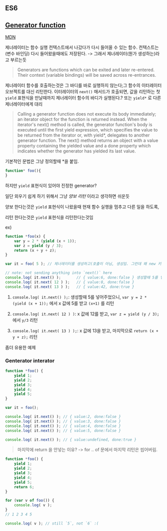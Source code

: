 ES6
-----------------

## [Generator function](http://davidwalsh.name/es6-generators)

[MDN](https://developer.mozilla.org/en-US/docs/Web/JavaScript/Reference/Statements/function*)


제너레이터는 함수 실행 컨텍스트에서 나갔다가 다시 들어올 수 있는 함수. 컨텍스트는(변수 바인딩) 다시 들어왔을때에도 저장된다. -> 그래서 제너레이터(뭔가 생성하는)라고 부르는듯
> Generators are functions which can be exited and later re-entered. Their context (variable bindings) will be saved across re-entrances.

제너레이터 함수를 호출하는것은 그 바디를 바로 실행하지 않는다;그 함수의 이터레이터 오브젝트를 대신 리턴한다. 이터레이터의 `next()`  매서드가 호출되면, 값을 리턴하는 첫 `yield` 표현식을 만날때까지 제너레이터 함수의 바디가 실행된다.? 또는 `yield*` 로 다른 제너레이터에게 대리
> Calling a generator function does not execute its body immediately; an iterator object for the function is returned instead. When the iterator's next() method is called, the generator function's body is executed until the first yield expression, which specifies the value to be returned from the iterator or, with yield*, delegates to another generator function. The next() method returns an object with a value property containing the yielded value and a done property which indicates whether the generator has yielded its last value.


기본적인 문법은 그냥 정의할때 *을 붙임.

```javascript
function* foo(){
}
```

하지만 `yield` 표현식이 있어야 진정한 generator?

일단 외우기 쉽게 하기 위해서 그냥 *양보 리턴* 이라고 생각하면 쉬운듯

양보 한다는것은 `yield` 표현식이 나왔을때 현재 함수 실행을 멈추고 다른 일을 하도록, 

리턴 한다는것은 `yield` 표현식을 리턴한다는것임

ex)

```javascript
function *foo(x) {
    var y = 2 * (yield (x + 1));
    var z = yield (y / 3);
    return (x + y + z);
}

var it = foo( 5 ); // 제너레이터를 생성하고(호출이 아님, 생성임. 그런데 왜 new 키워드가 없을까?),

// note: not sending anything into `next()` here
console.log( it.next() );       // { value:6, done:false } 생성할때 5를 넣어주었으니, 
console.log( it.next( 12 ) );   // { value:8, done:false }
console.log( it.next( 13 ) );   // { value:42, done:true }
```

1. `console.log( it.next() );`: 생성할때 5를 넣어주었으니, `var y = 2 * (yield (x + 1));` 에서 x 값에 5를 받고 `(x+1)` 를 리턴

2. `console.log( it.next( 12 ) )`: x 값에 12를 받고, `var z = yield (y / 3);` 에서 `y/3` 리턴

3. `console.log( it.next( 13 ) );`: x 값에 13을 받고, 마지막으로 `return (x + y + z);` 리턴


좀더 유용한 예제

### Genterator interator

```javascript
function *foo() {
    yield 1;
    yield 2;
    yield 3;
    yield 4;
    yield 5;
}

var it = foo();

console.log( it.next() ); // { value:2, done:false }
console.log( it.next() ); // { value:3, done:false }
console.log( it.next() ); // { value:4, done:false }
console.log( it.next() ); // { value:5, done:false }

console.log( it.next() ); // { value:undefined, done:true }
```

> 마지막에 return 을 안넣는 이유? -> for .. of 문에서 마지막 리턴은 씹어버림.

```javascript
function *foo() {
    yield 1;
    yield 2;
    yield 3;
    yield 4;
    yield 5;
    return 6;
}

for (var v of foo()) {
    console.log( v );
}
// 1 2 3 4 5

console.log( v ); // still `5`, not `6` :(
```
